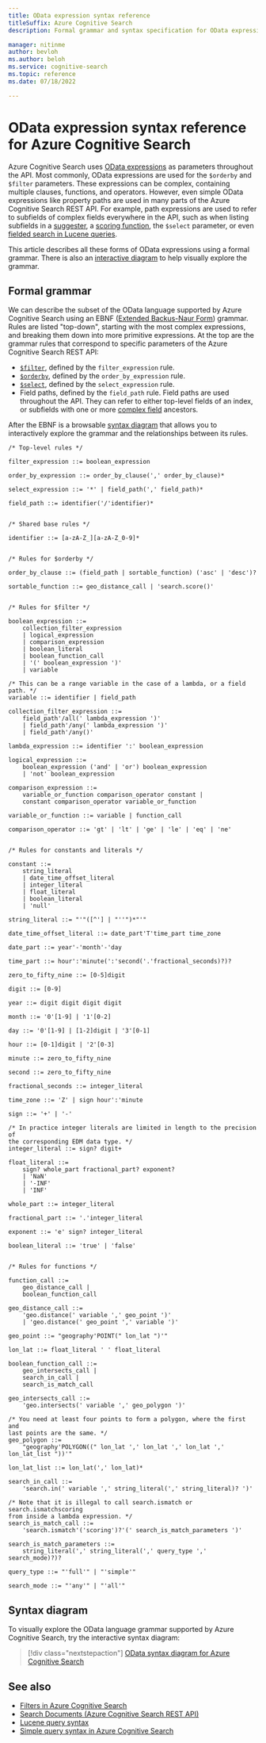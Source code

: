 ```yaml
---
title: OData expression syntax reference
titleSuffix: Azure Cognitive Search
description: Formal grammar and syntax specification for OData expressions in Azure Cognitive Search queries.

manager: nitinme
author: bevloh
ms.author: beloh
ms.service: cognitive-search
ms.topic: reference
ms.date: 07/18/2022

---
```

# OData expression syntax reference for Azure Cognitive Search

Azure Cognitive Search uses [OData expressions](https://docs.oasis-open.org/odata/odata/v4.01/odata-v4.01-part2-url-conventions.html) as parameters throughout the API. Most commonly, OData expressions are used for the `$orderby` and `$filter` parameters. These expressions can be complex, containing multiple clauses, functions, and operators. However, even simple OData expressions like property paths are used in many parts of the Azure Cognitive Search REST API. For example, path expressions are used to refer to subfields of complex fields everywhere in the API, such as when listing subfields in a [suggester](index-add-suggesters.md), a [scoring function](index-add-scoring-profiles.md), the `$select` parameter, or even [fielded search in Lucene queries](query-lucene-syntax.md).

This article describes all these forms of OData expressions using a formal grammar. There is also an [interactive diagram](#syntax-diagram) to help visually explore the grammar.

## Formal grammar

We can describe the subset of the OData language supported by Azure Cognitive Search using an EBNF ([Extended Backus-Naur Form](https://en.wikipedia.org/wiki/Extended_Backus–Naur_form)) grammar. Rules are listed "top-down", starting with the most complex expressions, and breaking them down into more primitive expressions. At the top are the grammar rules that correspond to specific parameters of the Azure Cognitive Search REST API:

- [`$filter`](search-query-odata-filter.md), defined by the `filter_expression` rule.
- [`$orderby`](search-query-odata-orderby.md), defined by the `order_by_expression` rule.
- [`$select`](search-query-odata-select.md), defined by the `select_expression` rule.
- Field paths, defined by the `field_path` rule. Field paths are used throughout the API. They can refer to either top-level fields of an index, or subfields with one or more [complex field](search-howto-complex-data-types.md) ancestors.

After the EBNF is a browsable [syntax diagram](https://en.wikipedia.org/wiki/Syntax_diagram) that allows you to interactively explore the grammar and the relationships between its rules.

<!-- Upload this EBNF using https://bottlecaps.de/rr/ui to create a downloadable railroad diagram. -->

```
/* Top-level rules */

filter_expression ::= boolean_expression

order_by_expression ::= order_by_clause(',' order_by_clause)*

select_expression ::= '*' | field_path(',' field_path)*

field_path ::= identifier('/'identifier)*


/* Shared base rules */

identifier ::= [a-zA-Z_][a-zA-Z_0-9]*


/* Rules for $orderby */

order_by_clause ::= (field_path | sortable_function) ('asc' | 'desc')?

sortable_function ::= geo_distance_call | 'search.score()'


/* Rules for $filter */

boolean_expression ::=
    collection_filter_expression
    | logical_expression
    | comparison_expression
    | boolean_literal
    | boolean_function_call
    | '(' boolean_expression ')'
    | variable

/* This can be a range variable in the case of a lambda, or a field path. */
variable ::= identifier | field_path

collection_filter_expression ::=
    field_path'/all(' lambda_expression ')'
    | field_path'/any(' lambda_expression ')'
    | field_path'/any()'

lambda_expression ::= identifier ':' boolean_expression

logical_expression ::=
    boolean_expression ('and' | 'or') boolean_expression
    | 'not' boolean_expression

comparison_expression ::= 
    variable_or_function comparison_operator constant | 
    constant comparison_operator variable_or_function

variable_or_function ::= variable | function_call

comparison_operator ::= 'gt' | 'lt' | 'ge' | 'le' | 'eq' | 'ne'


/* Rules for constants and literals */

constant ::=
    string_literal
    | date_time_offset_literal
    | integer_literal
    | float_literal
    | boolean_literal
    | 'null'

string_literal ::= "'"([^'] | "''")*"'"

date_time_offset_literal ::= date_part'T'time_part time_zone

date_part ::= year'-'month'-'day

time_part ::= hour':'minute(':'second('.'fractional_seconds)?)?

zero_to_fifty_nine ::= [0-5]digit

digit ::= [0-9]

year ::= digit digit digit digit

month ::= '0'[1-9] | '1'[0-2]

day ::= '0'[1-9] | [1-2]digit | '3'[0-1]

hour ::= [0-1]digit | '2'[0-3]

minute ::= zero_to_fifty_nine

second ::= zero_to_fifty_nine

fractional_seconds ::= integer_literal

time_zone ::= 'Z' | sign hour':'minute

sign ::= '+' | '-'

/* In practice integer literals are limited in length to the precision of
the corresponding EDM data type. */
integer_literal ::= sign? digit+

float_literal ::=
    sign? whole_part fractional_part? exponent?
    | 'NaN'
    | '-INF'
    | 'INF'

whole_part ::= integer_literal

fractional_part ::= '.'integer_literal

exponent ::= 'e' sign? integer_literal

boolean_literal ::= 'true' | 'false'


/* Rules for functions */

function_call ::=
    geo_distance_call |
    boolean_function_call

geo_distance_call ::=
    'geo.distance(' variable ',' geo_point ')'
    | 'geo.distance(' geo_point ',' variable ')'

geo_point ::= "geography'POINT(" lon_lat ")'"

lon_lat ::= float_literal ' ' float_literal

boolean_function_call ::=
    geo_intersects_call |
    search_in_call |
    search_is_match_call

geo_intersects_call ::=
    'geo.intersects(' variable ',' geo_polygon ')'

/* You need at least four points to form a polygon, where the first and
last points are the same. */
geo_polygon ::=
    "geography'POLYGON((" lon_lat ',' lon_lat ',' lon_lat ',' lon_lat_list "))'"

lon_lat_list ::= lon_lat(',' lon_lat)*

search_in_call ::=
    'search.in(' variable ',' string_literal(',' string_literal)? ')'

/* Note that it is illegal to call search.ismatch or search.ismatchscoring
from inside a lambda expression. */
search_is_match_call ::=
    'search.ismatch'('scoring')?'(' search_is_match_parameters ')'

search_is_match_parameters ::=
    string_literal(',' string_literal(',' query_type ',' search_mode)?)?

query_type ::= "'full'" | "'simple'"

search_mode ::= "'any'" | "'all'"
```

## Syntax diagram

To visually explore the OData language grammar supported by Azure Cognitive Search, try the interactive syntax diagram:

> [!div class="nextstepaction"]
> [OData syntax diagram for Azure Cognitive Search](https://azuresearch.github.io/odata-syntax-diagram/)

## See also  

- [Filters in Azure Cognitive Search](search-filters.md)
- [Search Documents &#40;Azure Cognitive Search REST API&#41;](/rest/api/searchservice/Search-Documents)
- [Lucene query syntax](query-lucene-syntax.md)
- [Simple query syntax in Azure Cognitive Search](query-simple-syntax.md)
